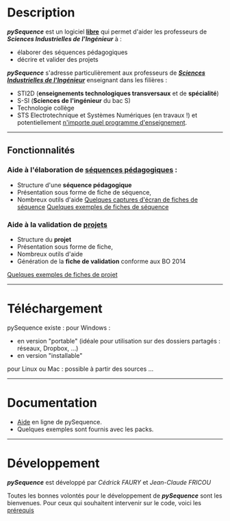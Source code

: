 # Description #
_**pySequence**_ est un logiciel **[libre](http://www.gnu.org/licenses/gpl.html)** qui permet d'aider les professeurs de _**Sciences Industrielles de l'Ingénieur**_ à :
  * élaborer des séquences pédagogiques
  * décrire et valider des projets

_**pySequence**_ s'adresse particulièrement aux professeurs de _**[Sciences Industrielles de l'Ingénieur](http://fr.wikipedia.org/wiki/Sciences_de_l%27ing%C3%A9nieur)**_ enseignant dans les filières :
  * STI2D (**enseignements technologiques transversaux** et de **spécialité**)
  * S-SI (**Sciences de l'ingénieur** du bac S)
  * Technologie collège
  * STS Electrotechnique et Systèmes Numériques (en travaux !)
et potentiellement [n'importe quel programme d'enseignement](Nouveau_programme.md).


---


## Fonctionnalités ##
### Aide à l'élaboration de [séquences pédagogiques](https://github.com/cedrick-f/pySequence.wiki/blob/master/Fonctionalite_Seq) : ###
  * Structure d'une **séquence pédagogique**
  * Présentation sous forme de fiche de séquence,
  * Nombreux outils d'aide
[Quelques captures d'écran de fiches de séquence](captures_ecran.md)
[Quelques exemples de fiches de séquence](ExemplesSequences.md)

### Aide à la validation de [projets](Fonctionnalite_Prj.md) ###
  * Structure du **projet**
  * Présentation sous forme de fiche,
  * Nombreux outils d'aide
  * Génération de la **fiche de validation** conforme aux BO 2014 

[Quelques exemples de fiches de projet](ExemplesProjets.md)


---


# Téléchargement #
pySequence existe :
pour Windows :
  * en version "portable" (idéale pour utilisation sur des dossiers partagés : réseaux, Dropbox, ...)
  * en version "installable"

pour Linux ou Mac :
possible à partir des sources ...


---


# Documentation #
  * [Aide](https://github.com/cedrick-f/pySequence/wiki/Aide) en ligne de pySequence.
  * Quelques exemples sont fournis avec les packs.


---


# Développement #
_**pySequence**_ est développé par _Cédrick FAURY_ et _Jean-Claude FRICOU_

Toutes les bonnes volontés pour le développement de _**pySequence**_ sont les bienvenues.
Pour ceux qui souhaitent intervenir sur le code, voici les [prérequis](https://github.com/cedrick-f/pySequence.wiki/blob/master/LangageEtDependances)


